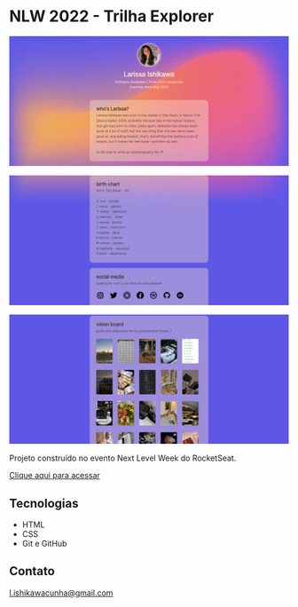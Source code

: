 # NLW 2022 - Trilha Explorer

![preview](preview.png)

![preview](larissaiishikawa.github.io_nlw_.png)

![preview](larissaiishikawa.github.io_nlw_%20(1).png)

Projeto construído no evento Next Level Week do RocketSeat.

[Clique aqui para acessar](https://larissaiishikawa.github.io/mywebsite/)

## Tecnologias

- HTML
- CSS
- Git e GitHub

## Contato

l.ishikawacunha@gmail.com
